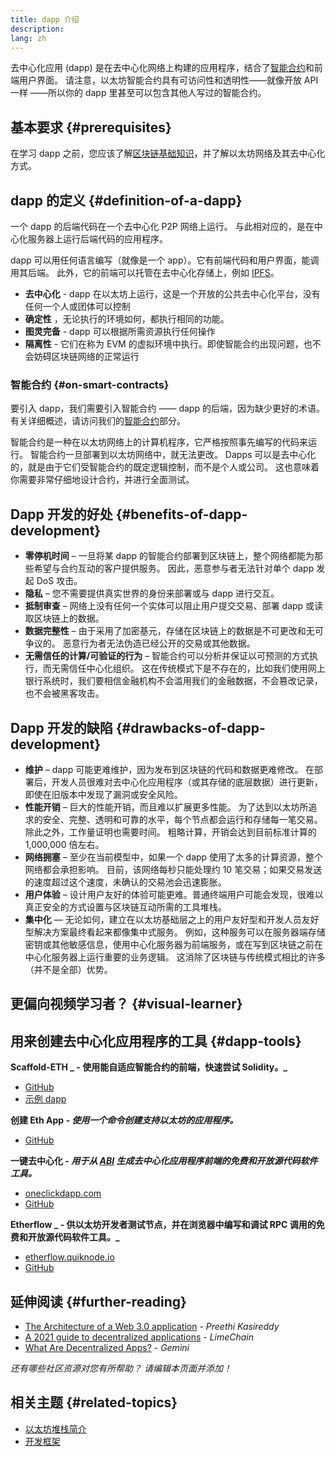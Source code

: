 ```yaml
---
title: dapp 介绍
description:
lang: zh
---
```


去中心化应用 (dapp) 是在去中心化网络上构建的应用程序，结合了[智能合约](/developers/docs/smart-contracts/)和前端用户界面。 请注意，以太坊智能合约具有可访问性和透明性——就像开放 API 一样 ——所以你的 dapp 里甚至可以包含其他人写过的智能合约。

## 基本要求 {#prerequisites}

在学习 dapp 之前，您应该了解[区块链基础知识](/developers/docs/intro-to-ethereum/)，并了解以太坊网络及其去中心化方式。

## dapp 的定义 {#definition-of-a-dapp}

一个 dapp 的后端代码在一个去中心化 P2P 网络上运行。 与此相对应的，是在中心化服务器上运行后端代码的应用程序。

dapp 可以用任何语言编写（就像是一个 app）。它有前端代码和用户界面，能调用其后端。 此外，它的前端可以托管在去中心化存储上，例如 [IPFS](https://ipfs.io/)。

- **去中心化** - dapp 在以太坊上运行，这是一个开放的公共去中心化平台，没有任何一个人或团体可以控制
- **确定性** ，无论执行的环境如何，都执行相同的功能。
- **图灵完备** - dapp 可以根据所需资源执行任何操作
- **隔离性** - 它们在称为 EVM 的虚拟环境中执行。即使智能合约出现问题，也不会妨碍区块链网络的正常运行

### 智能合约 {#on-smart-contracts}

要引入 dapp，我们需要引入智能合约 —— dapp 的后端，因为缺少更好的术语。 有关详细概述，请访问我们的[智能合约](/developers/docs/smart-contracts/)部分。

智能合约是一种在以太坊网络上的计算机程序，它严格按照事先编写的代码来运行。 智能合约一旦部署到以太坊网络中，就无法更改。 Dapps 可以是去中心化的，就是由于它们受智能合约的既定逻辑控制，而不是个人或公司。 这也意味着你需要非常仔细地设计合约，并进行全面测试。

## Dapp 开发的好处 {#benefits-of-dapp-development}

- **零停机时间** – 一旦将某 dapp 的智能合约部署到区块链上，整个网络都能为那些希望与合约互动的客户提供服务。 因此，恶意参与者无法针对单个 dapp 发起 DoS 攻击。
- **隐私** – 您不需要提供真实世界的身份来部署或与 dapp 进行交互。
- **抵制审查** – 网络上没有任何一个实体可以阻止用户提交交易、部署 dapp 或读取区块链上的数据。
- **数据完整性** – 由于采用了加密基元，存储在区块链上的数据是不可更改和无可争议的。 恶意行为者无法伪造已经公开的交易或其他数据。
- **无需信任的计算/可验证的行为** – 智能合约可以分析并保证以可预测的方式执行，而无需信任中心化组织。 这在传统模式下是不存在的，比如我们使用网上银行系统时，我们要相信金融机构不会滥用我们的金融数据，不会篡改记录，也不会被黑客攻击。

## Dapp 开发的缺陷 {#drawbacks-of-dapp-development}

- **维护** – dapp 可能更难维护，因为发布到区块链的代码和数据更难修改。 在部署后，开发人员很难对去中心化应用程序（或其存储的底层数据）进行更新，即使在旧版本中发现了漏洞或安全风险。
- **性能开销** – 巨大的性能开销，而且难以扩展更多性能。 为了达到以太坊所追求的安全、完整、透明和可靠的水平，每个节点都会运行和存储每一笔交易。 除此之外，工作量证明也需要时间。 粗略计算，开销会达到目前标准计算的 1,000,000 倍左右。
- **网络拥塞** – 至少在当前模型中，如果一个 dapp 使用了太多的计算资源，整个网络都会承担影响。 目前，该网络每秒只能处理约 10 笔交易；如果交易发送的速度超过这个速度，未确认的交易池会迅速膨胀。
- **用户体验** – 设计用户友好的体验可能更难。普通终端用户可能会发现，很难以真正安全的方式设置与区块链互动所需的工具堆栈。
- **集中化** — 无论如何，建立在以太坊基础层之上的用户友好型和开发人员友好型解决方案最终看起来都像集中式服务。 例如，这种服务可以在服务器端存储密钥或其他敏感信息，使用中心化服务器为前端服务，或在写到区块链之前在中心化服务器上运行重要的业务逻辑。 这消除了区块链与传统模式相比的许多（并不是全部）优势。

## 更偏向视频学习者？ {#visual-learner}

<YouTube id="F50OrwV6Uk8" />

## 用来创建去中心化应用程序的工具 {#dapp-tools}

**Scaffold-ETH _ - 使用能自适应智能合约的前端，快速尝试 Solidity。_**

- [GitHub](https://github.com/austintgriffith/scaffold-eth)
- [示例 dapp](https://punkwallet.io/)

**创建 Eth App _- 使用一个命令创建支持以太坊的应用程序。_**

- [GitHub](https://github.com/paulrberg/create-eth-app)

**一键去中心化 _- 用于从 [ABI](/glossary/#abi) 生成去中心化应用程序前端的免费和开放源代码软件工具。_**

- [oneclickdapp.com](https://oneclickdapp.com)
- [GitHub](https://github.com/oneclickdapp/oneclickdapp-v1)

**Etherflow _ - 供以太坊开发者测试节点，并在浏览器中编写和调试 RPC 调用的免费和开放源代码软件工具。_**

- [etherflow.quiknode.io](https://etherflow.quiknode.io/)
- [GitHub](https://github.com/abunsen/etherflow)

## 延伸阅读 {#further-reading}

- [The Architecture of a Web 3.0 application](https://www.preethikasireddy.com/post/the-architecture-of-a-web-3-0-application) - _Preethi Kasireddy_
- [A 2021 guide to decentralized applications](https://limechain.tech/blog/what-are-dapps-the-2021-guide/) - _LimeChain_
- [What Are Decentralized Apps?](https://www.gemini.com/cryptopedia/decentralized-applications-defi-dapps) - _Gemini_

_还有哪些社区资源对您有所帮助？ 请编辑本页面并添加！_

## 相关主题 {#related-topics}

- [以太坊堆栈简介](/developers/docs/ethereum-stack/)
- [开发框架](/developers/docs/frameworks/)
